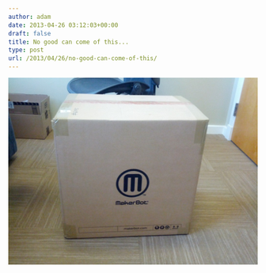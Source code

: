 ```yaml
---
author: adam
date: 2013-04-26 03:12:03+00:00
draft: false
title: No good can come of this...
type: post
url: /2013/04/26/no-good-can-come-of-this/
---
```


![MakerBot6095](/wp-content/uploads/2013/04/MakerBot6095-1024x768.jpg)

